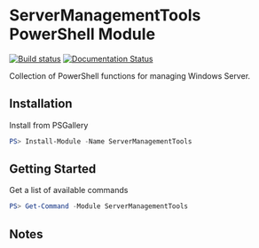 # ServerManagementTools PowerShell Module

[![Build status](https://ci.appveyor.com/api/projects/status/github/twillin912/servermanagementtools?branch=stable&passingText=stable%20-%20OK&svg=true)](https://ci.appveyor.com/project/twillin912/servermanagementtools/branch/stable)
[![Documentation Status](http://readthedocs.org/projects/servermanagementtools/badge/?version=latest)](http://servermanagementtools.readthedocs.io/en/latest/?badge=latest)

Collection of PowerShell functions for managing Windows Server.

## Installation

Install from PSGallery

```powershell
PS> Install-Module -Name ServerManagementTools
```

## Getting Started

Get a list of available commands

```powershell
PS> Get-Command -Module ServerManagementTools
```

## Notes
